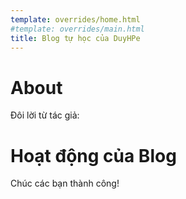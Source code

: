 ```yaml
---
template: overrides/home.html
#template: overrides/main.html
title: Blog tự học của DuyHPe
---
```

# About
Đôi lời từ tác giả:


# Hoạt động của Blog


Chúc các bạn thành công!
